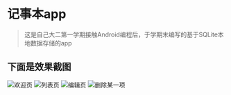 # 记事本app
>这是自己大二第一学期接触Android编程后，于学期末编写的基于SQLite本地数据存储的app

## 下面是效果截图
![欢迎页](http://android.xiaozhanhua.com/7.png)
![列表页](http://android.xiaozhanhua.com/3.png)
![编辑页](http://android.xiaozhanhua.com/2.png)
![删除某一项](http://android.xiaozhanhua.com/4.png)
